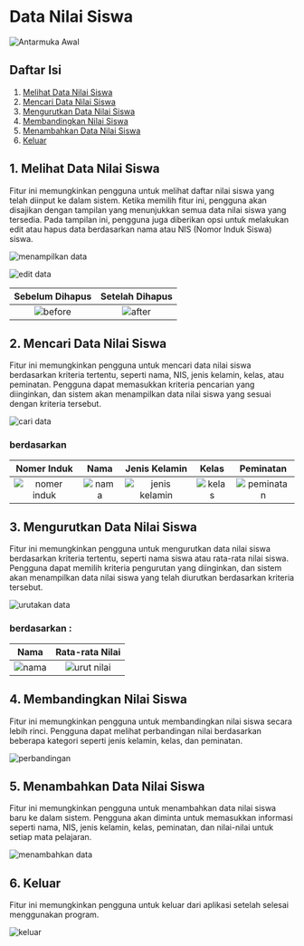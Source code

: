 # Data Nilai Siswa

![Antarmuka Awal](image/halaman_awal.png)

## Daftar Isi

1. [Melihat Data Nilai Siswa](#1-melihat-data-nilai-siswa)
2. [Mencari Data Nilai Siswa](#2-mencari-data-nilai-siswa)
3. [Mengurutkan Data Nilai Siswa](#3-mengurutkan-data-nilai-siswa)
4. [Membandingkan Nilai Siswa](#4-membandingkan-nilai-siswa)
5. [Menambahkan Data Nilai Siswa](#5-menambahkan-data-nilai-siswa)
6. [Keluar](#6-keluar)

## 1. Melihat Data Nilai Siswa

Fitur ini memungkinkan pengguna untuk melihat daftar nilai siswa yang telah diinput ke dalam sistem. Ketika memilih fitur ini, pengguna akan disajikan dengan tampilan yang menunjukkan semua data nilai siswa yang tersedia. Pada tampilan ini, pengguna juga diberikan opsi untuk melakukan edit atau hapus data berdasarkan nama atau NIS (Nomor Induk Siswa) siswa.

![menampilkan data](image/tampilkan_data.png)

![edit data](image/edit_data.png)

|          Sebelum Dihapus          |         Setelah Dihapus         |
| :-------------------------------: | :-----------------------------: |
| ![before](image/hapus_before.png) | ![after](image/hapus_after.png) |

## 2. Mencari Data Nilai Siswa

Fitur ini memungkinkan pengguna untuk mencari data nilai siswa berdasarkan kriteria tertentu, seperti nama, NIS, jenis kelamin, kelas, atau peminatan. Pengguna dapat memasukkan kriteria pencarian yang diinginkan, dan sistem akan menampilkan data nilai siswa yang sesuai dengan kriteria tersebut.

![cari data](image/cari_siswa.png)

### berdasarkan

|          Nomer Induk          |          Nama           |               Jenis Kelamin               |           Kelas           |             Peminatan             |
| :---------------------------: | :---------------------: | :---------------------------------------: | :-----------------------: | :-------------------------------: |
|![nomer induk](imagei/NIS.png) | ![nama](image/nama.png) | ![jenis kelamin](image/jenis_kelamin.png) | ![kelas](image/kelas.png) | ![peminatan](image/peminatan.png) |

## 3. Mengurutkan Data Nilai Siswa

Fitur ini memungkinkan pengguna untuk mengurutkan data nilai siswa berdasarkan kriteria tertentu, seperti nama siswa atau rata-rata nilai siswa. Pengguna dapat memilih kriteria pengurutan yang diinginkan, dan sistem akan menampilkan data nilai siswa yang telah diurutkan berdasarkan kriteria tersebut.

![urutakan data](image/urutkan_data.png)

### berdasarkan :

|             Nama             |           Rata-rata Nilai           |
| :--------------------------: | :---------------------------------: |
| ![nama](image/urut_nama.png) | ![urut nilai](image/urut_nilai.png) |

## 4. Membandingkan Nilai Siswa

Fitur ini memungkinkan pengguna untuk membandingkan nilai siswa secara lebih rinci. Pengguna dapat melihat perbandingan nilai berdasarkan beberapa kategori seperti jenis kelamin, kelas, dan peminatan.

![perbandingan](image/perbandingan.png)

## 5. Menambahkan Data Nilai Siswa

Fitur ini memungkinkan pengguna untuk menambahkan data nilai siswa baru ke dalam sistem. Pengguna akan diminta untuk memasukkan informasi seperti nama, NIS, jenis kelamin, kelas, peminatan, dan nilai-nilai untuk setiap mata pelajaran.

![menambahkan data](image/tambah_data.png)

## 6. Keluar

Fitur ini memungkinkan pengguna untuk keluar dari aplikasi setelah selesai menggunakan program.

![keluar](image/keluar.png)
